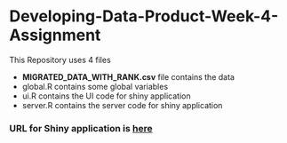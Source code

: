 # Developing-Data-Product-Week-4-Assignment

This Repository uses 4 files

* **MIGRATED_DATA_WITH_RANK.csv** file contains the data
* global.R contains some global variables
* ui.R contains the UI code for shiny application
* server.R contains the server code for shiny application

### URL for Shiny application is [here](https://vtyagi.shinyapps.io/Project_ShinyApp/)

